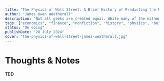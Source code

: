 ```yaml
---
title: "The Physics of Wall Street: A Brief History of Predicting the Unpredictable"
author: "James Owen Weatherall"
description: "Not all geeks are created equal. While many of the mathematicians and software engineers on Wall Street failed when their abstractions turned ugly in practice, a special breed of physicists has a much deeper history of revolutionizing finance."
tags: ["economics", "finance", "nonfiction", "history", "physics", "business"]
status: "On Going"
publishDate: "28 July 2024"
cover: "the-physics-of-wall-street-james-weatherall.jpg"
---
```


# Thoughts & Notes

TBD
